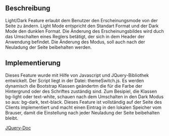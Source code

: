 ## Beschreibung
Light/Dark Feature erlaubt dem Benutzer den Erscheinungsmode von der Seite zu ändern. Light Mode entspricht den Standart Format und der Dark Mode den dunklen Format. Die Änderung des Erscheinungsbildes wird duch das Umschalten eines Reglers betätigt, der sich in dem Header der Anwendung befindet. Die Änderung des Modus, soll auch nach der Neuladung der Seite beibehalten werden.

## Implementierung
Dieses Feature wurde mit Hilfe von Javascript und JQuery-Bibliothek entwickelt. Der Script liegt in der Datei: themeSwitch.js. Es werden dynamisch die Bootstrap Klassen geändertm die für die Farbe der Hintergrund oder des Schriftes zuständig sind. Zum Besipiel, die Klassen bg-light oder text-white, schauen nach dem Umschalten in den Dark Modus so aus: bg-dark, text-black. Dieses Feature ist vollständig auf der Seite des Clients implementiert und macht einen Eintrag in den lokalen Speicher vom Brauser, damit die Einstellung nach jeder Neuladung der Seite beibehalten bleibt. 

[JQuery-Doc](https://api.jquery.com/)